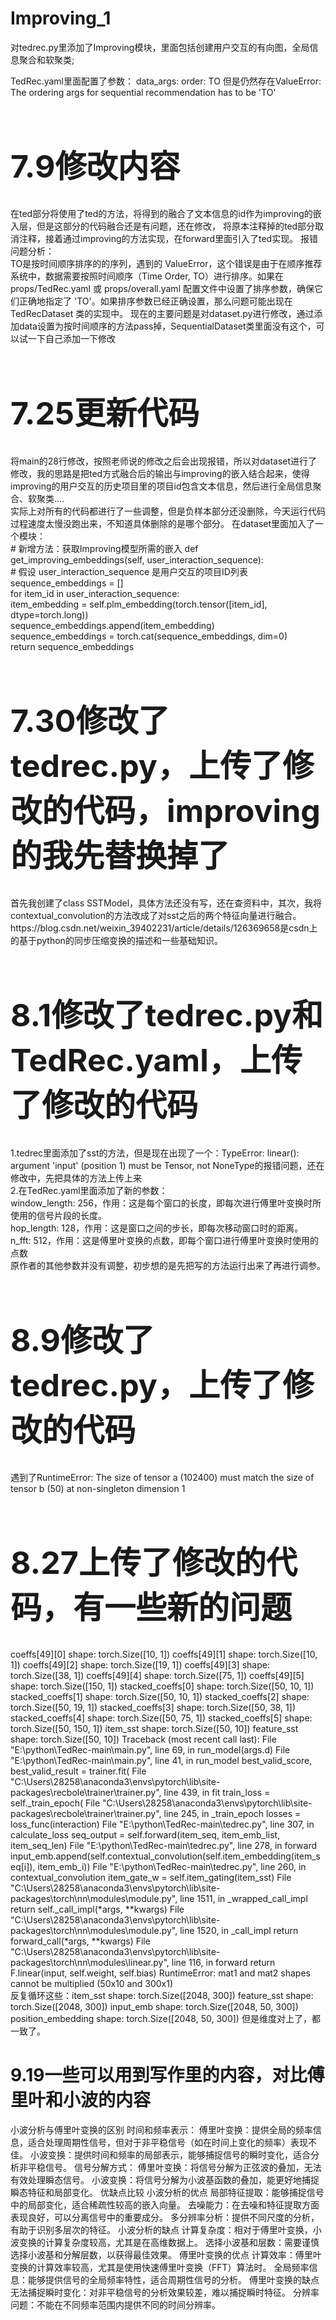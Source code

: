 # Improving_1
对tedrec.py里添加了Improving模块，里面包括创建用户交互的有向图，全局信息聚合和软聚类;

TedRec.yaml里面配置了参数：
data_args:
  order: TO
但是仍然存在ValueError: The ordering args for sequential recommendation has to be 'TO'

<h1 style="font-size:50px;">7.9修改内容</h1>
在ted部分将使用了ted的方法，将得到的融合了文本信息的id作为improving的嵌入层，但是这部分的代码融合还是有问题，还在修改，
将原本注释掉的ted部分取消注释，接着通过improving的方法实现，在forward里面引入了ted实现。
报错问题分析：<br>
TO是按时间顺序排序的的序列，遇到的 ValueError，这个错误是由于在顺序推荐系统中，数据需要按照时间顺序（Time Order, TO）进行排序。如果在 props/TedRec.yaml 或 props/overall.yaml 配置文件中设置了排序参数，确保它们正确地指定了 'TO'。如果排序参数已经正确设置，那么问题可能出现在 TedRecDataset 类的实现中。
现在的主要问题是对dataset.py进行修改，通过添加data设置为按时间顺序的方法pass掉，SequentialDataset类里面没有这个，可以试一下自己添加一下修改

<h1 style="font-size:50px;">7.25更新代码</h1>
将main的28行修改，按照老师说的修改之后会出现报错，所以对dataset进行了修改，我的思路是把ted方式融合后的输出与improving的嵌入结合起来，使得improving的用户交互的历史项目里的项目id包含文本信息，然后进行全局信息聚合、软聚类....<br>
实际上对所有的代码都进行了一些调整，但是负样本部分还没删除，今天运行代码过程速度太慢没跑出来，不知道具体删除的是哪个部分。
在dataset里面加入了一个模块：<br>
# 新增方法：获取Improving模型所需的嵌入
def get_improving_embeddings(self, user_interaction_sequence):<br>
    # 假设 user_interaction_sequence 是用户交互的项目ID列表<br>
    sequence_embeddings = []<br>
    for item_id in user_interaction_sequence:<br>
        item_embedding = self.plm_embedding(torch.tensor([item_id], dtype=torch.long))<br>
        sequence_embeddings.append(item_embedding)<br>
    sequence_embeddings = torch.cat(sequence_embeddings, dim=0)<br>
    return sequence_embeddings  <br>
<h1 style="font-size:50px;">7.30修改了tedrec.py，上传了修改的代码，improving的我先替换掉了</h1>
    首先我创建了class SSTModel，具体方法还没有写，还在查资料中，其次，我将contextual_convolution的方法改成了对sst之后的两个特征向量进行融合。<br>
    https://blog.csdn.net/weixin_39402231/article/details/126369658是csdn上的基于python的同步压缩变换的描述和一些基础知识。
<h1 style="font-size:50px;">8.1修改了tedrec.py和TedRec.yaml，上传了修改的代码</h1>
1.tedrec里面添加了sst的方法，但是现在出现了一个：TypeError: linear(): argument 'input' (position 1) must be Tensor, not NoneType的报错问题，还在修改中，先把具体的方法上传上来<br>
2.在TedRec.yaml里面添加了新的参数：<br>
window_length: 256，作用：这是每个窗口的长度，即每次进行傅里叶变换时所使用的信号片段的长度。<br>
hop_length: 128，作用：这是窗口之间的步长，即每次移动窗口时的距离。<br>
n_fft: 512，作用：这是傅里叶变换的点数，即每个窗口进行傅里叶变换时使用的点数<br>
原作者的其他参数并没有调整，初步想的是先把写的方法运行出来了再进行调参。
<h1 style="font-size:50px;">8.9修改了tedrec.py，上传了修改的代码</h1>
遇到了RuntimeError: The size of tensor a (102400) must match the size of tensor b (50) at non-singleton dimension 1
<h1 style="font-size:50px;">8.27上传了修改的代码，有一些新的问题</h1>
coeffs[49][0] shape: torch.Size([10, 1])
coeffs[49][1] shape: torch.Size([10, 1])
coeffs[49][2] shape: torch.Size([19, 1])
coeffs[49][3] shape: torch.Size([38, 1])
coeffs[49][4] shape: torch.Size([75, 1])
coeffs[49][5] shape: torch.Size([150, 1])
stacked_coeffs[0] shape: torch.Size([50, 10, 1])
stacked_coeffs[1] shape: torch.Size([50, 10, 1])
stacked_coeffs[2] shape: torch.Size([50, 19, 1])
stacked_coeffs[3] shape: torch.Size([50, 38, 1])
stacked_coeffs[4] shape: torch.Size([50, 75, 1])
stacked_coeffs[5] shape: torch.Size([50, 150, 1])
item_sst shape: torch.Size([50, 10])
feature_sst shape: torch.Size([50, 10])
Traceback (most recent call last):
  File "E:\python\TedRec-main\main.py", line 69, in <module>
    run_model(args.d)
  File "E:\python\TedRec-main\main.py", line 41, in run_model
    best_valid_score, best_valid_result = trainer.fit(
  File "C:\Users\28258\anaconda3\envs\pytorch\lib\site-packages\recbole\trainer\trainer.py", line 439, in fit
    train_loss = self._train_epoch(
  File "C:\Users\28258\anaconda3\envs\pytorch\lib\site-packages\recbole\trainer\trainer.py", line 245, in _train_epoch
    losses = loss_func(interaction)
  File "E:\python\TedRec-main\tedrec.py", line 307, in calculate_loss
    seq_output = self.forward(item_seq, item_emb_list, item_seq_len)
  File "E:\python\TedRec-main\tedrec.py", line 278, in forward
    input_emb.append(self.contextual_convolution(self.item_embedding(item_seq[i]), item_emb_i))
  File "E:\python\TedRec-main\tedrec.py", line 260, in contextual_convolution
    item_gate_w = self.item_gating(item_sst)
  File "C:\Users\28258\anaconda3\envs\pytorch\lib\site-packages\torch\nn\modules\module.py", line 1511, in _wrapped_call_impl
    return self._call_impl(*args, **kwargs)
  File "C:\Users\28258\anaconda3\envs\pytorch\lib\site-packages\torch\nn\modules\module.py", line 1520, in _call_impl
    return forward_call(*args, **kwargs)
  File "C:\Users\28258\anaconda3\envs\pytorch\lib\site-packages\torch\nn\modules\linear.py", line 116, in forward
    return F.linear(input, self.weight, self.bias)
RuntimeError: mat1 and mat2 shapes cannot be multiplied (50x10 and 300x1)<br>
反复循环这些：item_sst shape: torch.Size([2048, 300])
feature_sst shape: torch.Size([2048, 300])
input_emb shape: torch.Size([2048, 50, 300])
position_embedding shape: torch.Size([2048, 50, 300])
但是维度对上了，都一致了。</br>
<h1>9.19一些可以用到写作里的内容，对比傅里叶和小波的内容</h1>
小波分析与傅里叶变换的区别
时间和频率表示：
傅里叶变换：提供全局的频率信息，适合处理周期性信号，但对于非平稳信号（如在时间上变化的频率）表现不佳。
小波变换：提供时间和频率的局部表示，能够捕捉信号的瞬时变化，适合分析非平稳信号。
信号分解方式：
傅里叶变换：将信号分解为正弦波的叠加，无法有效处理瞬态信号。
小波变换：将信号分解为小波基函数的叠加，能更好地捕捉瞬态特征和局部变化。
优缺点比较
小波分析的优点
局部特征提取：能够捕捉信号中的局部变化，适合稀疏性较高的嵌入向量。
去噪能力：在去噪和特征提取方面表现良好，可以分离信号中的重要成分。
多分辨率分析：提供不同尺度的分析，有助于识别多层次的特征。
小波分析的缺点
计算复杂度：相对于傅里叶变换，小波变换的计算复杂度较高，尤其是在高维数据上。
选择小波基和层数：需要谨慎选择小波基和分解层数，以获得最佳效果。
傅里叶变换的优点
计算效率：傅里叶变换的计算效率较高，尤其是使用快速傅里叶变换（FFT）算法时。
全局频率信息：能够提供信号的全局频率特性，适合周期性信号的分析。
傅里叶变换的缺点
无法捕捉瞬时变化：对非平稳信号的分析效果较差，难以捕捉瞬时特征。
分辨率问题：不能在不同频率范围内提供不同的时间分辨率。

